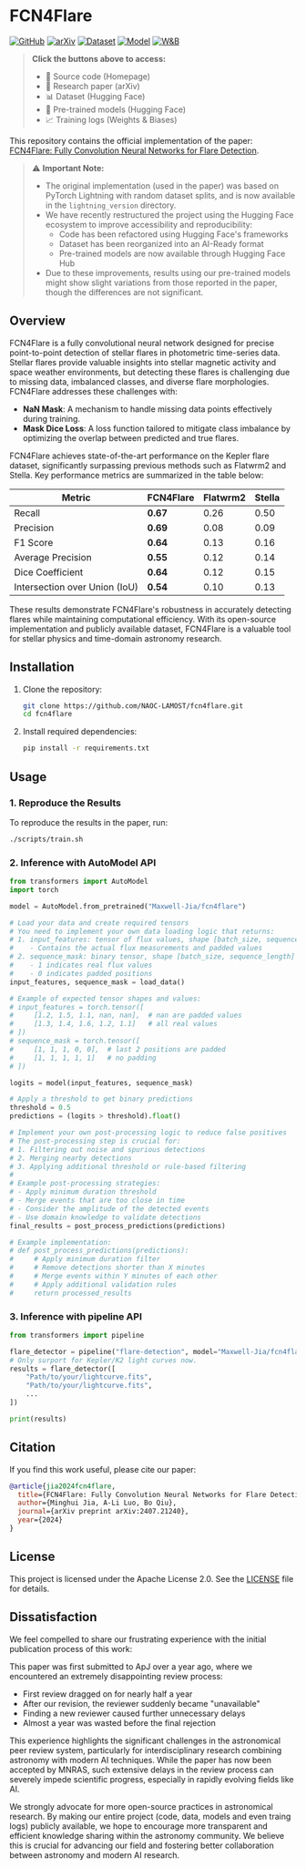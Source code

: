 # FCN4Flare

[![GitHub](https://img.shields.io/badge/-Homepage-181717?style=flat&logo=github)](https://github.com/NAOC-LAMOST/fcn4flare)
[![arXiv](https://img.shields.io/badge/-arXiv-B31B1B?style=flat&logo=arxiv)](https://arxiv.org/abs/2407.21240)
[![Dataset](https://img.shields.io/badge/-Dataset-FF9D00?style=flat&logo=huggingface)](https://huggingface.co/datasets/Maxwell-Jia/kepler_flare)
[![Model](https://img.shields.io/badge/-Model-7957D5?style=flat&logo=huggingface)](https://huggingface.co/Maxwell-Jia/fcn4flare)
[![W&B](https://img.shields.io/badge/-WandB-326CE5?style=flat&logo=weightsandbiases)](https://wandb.ai/maxwell-jia/keler_flare_detection/reports/FCN4Flare-Fully-Convolutional-Neural-Networks-for-Flare-Detection--VmlldzoxMDcxODg2NQ)

> **Click the buttons above to access:**
> - 📂 Source code (Homepage)
> - 📄 Research paper (arXiv)
> - 📊 Dataset (Hugging Face)
> - 🤖 Pre-trained models (Hugging Face)
> - 📈 Training logs (Weights & Biases)

This repository contains the official implementation of the paper: [FCN4Flare: Fully Convolution Neural Networks for Flare Detection](https://arxiv.org/abs/2407.21240).

> ⚠️ **Important Note:**
> - The original implementation (used in the paper) was based on PyTorch Lightning with random dataset splits, and is now available in the `lightning_version` directory.
> - We have recently restructured the project using the Hugging Face ecosystem to improve accessibility and reproducibility:
>   - Code has been refactored using Hugging Face's frameworks
>   - Dataset has been reorganized into an AI-Ready format
>   - Pre-trained models are now available through Hugging Face Hub
> - Due to these improvements, results using our pre-trained models might show slight variations from those reported in the paper, though the differences are not significant.


## **Overview**

FCN4Flare is a fully convolutional neural network designed for precise point-to-point detection of stellar flares in photometric time-series data. Stellar flares provide valuable insights into stellar magnetic activity and space weather environments, but detecting these flares is challenging due to missing data, imbalanced classes, and diverse flare morphologies. FCN4Flare addresses these challenges with:

- **NaN Mask**: A mechanism to handle missing data points effectively during training.
- **Mask Dice Loss**: A loss function tailored to mitigate class imbalance by optimizing the overlap between predicted and true flares.

FCN4Flare achieves state-of-the-art performance on the Kepler flare dataset, significantly surpassing previous methods such as Flatwrm2 and Stella. Key performance metrics are summarized in the table below:

| Metric               | FCN4Flare | Flatwrm2 | Stella |
|----------------------|-----------|----------|--------|
| Recall               | **0.67**  | 0.26     | 0.50   |
| Precision            | **0.69**  | 0.08     | 0.09   |
| F1 Score             | **0.64**  | 0.13     | 0.16   |
| Average Precision    | **0.55**  | 0.12     | 0.14   |
| Dice Coefficient     | **0.64**  | 0.12     | 0.15   |
| Intersection over Union (IoU) | **0.54**  | 0.10     | 0.13   |

These results demonstrate FCN4Flare's robustness in accurately detecting flares while maintaining computational efficiency. With its open-source implementation and publicly available dataset, FCN4Flare is a valuable tool for stellar physics and time-domain astronomy research.


## **Installation**

1. Clone the repository:
   ```bash
   git clone https://github.com/NAOC-LAMOST/fcn4flare.git
   cd fcn4flare
   ```

2. Install required dependencies:
   ```bash
   pip install -r requirements.txt
   ```


## **Usage**

### **1. Reproduce the Results**
To reproduce the results in the paper, run:
```bash
./scripts/train.sh
```

### **2. Inference with AutoModel API**

```python
from transformers import AutoModel
import torch

model = AutoModel.from_pretrained("Maxwell-Jia/fcn4flare")

# Load your data and create required tensors
# You need to implement your own data loading logic that returns:
# 1. input_features: tensor of flux values, shape [batch_size, sequence_length, 1]
#    - Contains the actual flux measurements and padded values
# 2. sequence_mask: binary tensor, shape [batch_size, sequence_length]
#    - 1 indicates real flux values
#    - 0 indicates padded positions
input_features, sequence_mask = load_data()

# Example of expected tensor shapes and values:
# input_features = torch.tensor([
#     [1.2, 1.5, 1.1, nan, nan],  # nan are padded values
#     [1.3, 1.4, 1.6, 1.2, 1.1]   # all real values
# ])
# sequence_mask = torch.tensor([
#     [1, 1, 1, 0, 0],  # last 2 positions are padded
#     [1, 1, 1, 1, 1]   # no padding
# ])

logits = model(input_features, sequence_mask)

# Apply a threshold to get binary predictions
threshold = 0.5
predictions = (logits > threshold).float()

# Implement your own post-processing logic to reduce false positives
# The post-processing step is crucial for:
# 1. Filtering out noise and spurious detections
# 2. Merging nearby detections
# 3. Applying additional threshold or rule-based filtering
#
# Example post-processing strategies:
# - Apply minimum duration threshold
# - Merge events that are too close in time
# - Consider the amplitude of the detected events
# - Use domain knowledge to validate detections
final_results = post_process_predictions(predictions)

# Example implementation:
# def post_process_predictions(predictions):
#     # Apply minimum duration filter
#     # Remove detections shorter than X minutes
#     # Merge events within Y minutes of each other
#     # Apply additional validation rules
#     return processed_results
```

### **3. Inference with pipeline API**

```python
from transformers import pipeline

flare_detector = pipeline("flare-detection", model="Maxwell-Jia/fcn4flare")
# Only surport for Kepler/K2 light curves now.
results = flare_detector([
    "Path/to/your/lightcurve.fits",
    "Path/to/your/lightcurve.fits",
    ...
])

print(results)
```


## **Citation**

If you find this work useful, please cite our paper:
```bibtex
@article{jia2024fcn4flare,
  title={FCN4Flare: Fully Convolution Neural Networks for Flare Detection},
  author={Minghui Jia, A-Li Luo, Bo Qiu},
  journal={arXiv preprint arXiv:2407.21240},
  year={2024}
}
```


## **License**
This project is licensed under the Apache License 2.0. See the [LICENSE](LICENSE) file for details.


## **Dissatisfaction**

We feel compelled to share our frustrating experience with the initial publication process of this work:

This paper was first submitted to ApJ over a year ago, where we encountered an extremely disappointing review process:
- First review dragged on for nearly half a year
- After our revision, the reviewer suddenly became "unavailable"
- Finding a new reviewer caused further unnecessary delays
- Almost a year was wasted before the final rejection

This experience highlights the significant challenges in the astronomical peer review system, particularly for interdisciplinary research combining astronomy with modern AI techniques. While the paper has now been accepted by MNRAS, such extensive delays in the review process can severely impede scientific progress, especially in rapidly evolving fields like AI.

We strongly advocate for more open-source practices in astronomical research. By making our entire project (code, data, models and even traing logs) publicly available, we hope to encourage more transparent and efficient knowledge sharing within the astronomy community. We believe this is crucial for advancing our field and fostering better collaboration between astronomy and modern AI research.